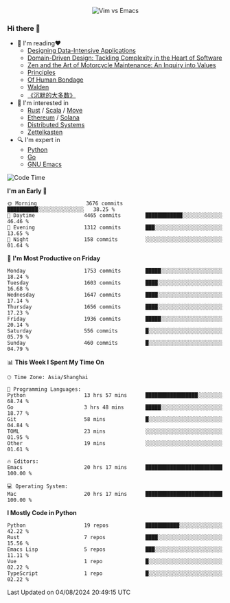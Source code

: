 <p align="center">
    <img src="https://gist.githubusercontent.com/coldnight/e696baffb094e71c96cb302118878eae/raw/40ea5053a6f66cc65f90f437e4173497da225958/banner.gif" alt="Vim vs Emacs" />
</p>

### Hi there 👋

- 📖 I'm reading❤️
    + [Designing Data-Intensive Applications](https://www.oreilly.com/library/view/designing-data-intensive-applications/9781491903063/)
    + [Domain-Driven Design: Tackling Complexity in the Heart of Software](https://www.dddcommunity.org/book/evans_2003/)
    + [Zen and the Art of Motorcycle Maintenance: An Inquiry into Values](https://en.wikipedia.org/wiki/Zen_and_the_Art_of_Motorcycle_Maintenance)
    + [Principles](https://www.principles.com/)
    + [Of Human Bondage](https://en.wikipedia.org/wiki/Of_Human_Bondage)
    + [Walden](https://en.wikipedia.org/wiki/Walden)
    + [《沉默的大多数》](https://en.wikipedia.org/wiki/Silent_majority)
- 🌱 I'm interested in
    + [Rust](https://www.rust-lang.org/) / [Scala](https://www.scala-lang.org/) / [Move](https://github.com/move-language/move/)
    + [Ethereum](https://ethereum.org/en/) / [Solana](https://solana.com/)
	+ [Distributed Systems](https://www.linuxzen.com/notes/topics/20200320174417_%E5%88%86%E5%B8%83%E5%BC%8F/)
	+ [Zettelkasten](https://www.linuxzen.com/notes/notes/20220120080920-slip_box/)
- 🔍 I'm expert in
    + [Python](https://www.python.org/)
    + [Go](https://go.dev/)
    + [GNU Emacs](https://www.gnu.org/software/emacs/)

<!--START_SECTION:waka-->
![Code Time](http://img.shields.io/badge/Code%20Time-3%2C085%20hrs%2031%20mins-blue)

**I'm an Early 🐤** 

```text
🌞 Morning                3676 commits        ██████████░░░░░░░░░░░░░░░   38.25 % 
🌆 Daytime                4465 commits        ████████████░░░░░░░░░░░░░   46.46 % 
🌃 Evening                1312 commits        ███░░░░░░░░░░░░░░░░░░░░░░   13.65 % 
🌙 Night                  158 commits         ░░░░░░░░░░░░░░░░░░░░░░░░░   01.64 % 
```
📅 **I'm Most Productive on Friday** 

```text
Monday                   1753 commits        █████░░░░░░░░░░░░░░░░░░░░   18.24 % 
Tuesday                  1603 commits        ████░░░░░░░░░░░░░░░░░░░░░   16.68 % 
Wednesday                1647 commits        ████░░░░░░░░░░░░░░░░░░░░░   17.14 % 
Thursday                 1656 commits        ████░░░░░░░░░░░░░░░░░░░░░   17.23 % 
Friday                   1936 commits        █████░░░░░░░░░░░░░░░░░░░░   20.14 % 
Saturday                 556 commits         █░░░░░░░░░░░░░░░░░░░░░░░░   05.79 % 
Sunday                   460 commits         █░░░░░░░░░░░░░░░░░░░░░░░░   04.79 % 
```


📊 **This Week I Spent My Time On** 

```text
🕑︎ Time Zone: Asia/Shanghai

💬 Programming Languages: 
Python                   13 hrs 57 mins      █████████████████░░░░░░░░   68.74 % 
Go                       3 hrs 48 mins       █████░░░░░░░░░░░░░░░░░░░░   18.77 % 
Git                      58 mins             █░░░░░░░░░░░░░░░░░░░░░░░░   04.84 % 
TOML                     23 mins             ░░░░░░░░░░░░░░░░░░░░░░░░░   01.95 % 
Other                    19 mins             ░░░░░░░░░░░░░░░░░░░░░░░░░   01.61 % 

🔥 Editors: 
Emacs                    20 hrs 17 mins      █████████████████████████   100.00 % 

💻 Operating System: 
Mac                      20 hrs 17 mins      █████████████████████████   100.00 % 
```

**I Mostly Code in Python** 

```text
Python                   19 repos            ███████████░░░░░░░░░░░░░░   42.22 % 
Rust                     7 repos             ████░░░░░░░░░░░░░░░░░░░░░   15.56 % 
Emacs Lisp               5 repos             ███░░░░░░░░░░░░░░░░░░░░░░   11.11 % 
Vue                      1 repo              █░░░░░░░░░░░░░░░░░░░░░░░░   02.22 % 
TypeScript               1 repo              █░░░░░░░░░░░░░░░░░░░░░░░░   02.22 % 
```




 Last Updated on 04/08/2024 20:49:15 UTC
<!--END_SECTION:waka-->

